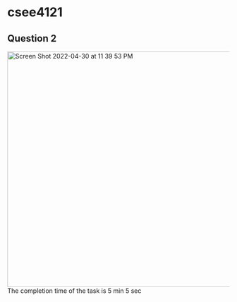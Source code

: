 # csee4121

## Question 2
<img width="534" alt="Screen Shot 2022-04-30 at 11 39 53 PM" src="https://user-images.githubusercontent.com/92268046/166131201-e543dda5-cdda-4894-8126-109a74df50ac.png">
The completion time of the task is 5 min 5 sec

